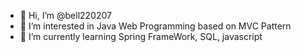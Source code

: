 - 👋 Hi, I’m @bell220207
- 👀 I’m interested in Java Web Programming based on MVC Pattern
- 🌱 I’m currently learning Spring FrameWork, SQL, javascript

<!---
bell220207/bell220207 is a ✨ special ✨ repository because its `README.md` (this file) appears on your GitHub profile.
You can click the Preview link to take a look at your changes.
--->
